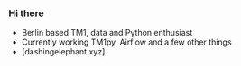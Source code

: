 ### Hi there

- Berlin based TM1, data and Python enthusiast
- Currently working TM1py, Airflow and a few other things
- [dashingelephant.xyz]
